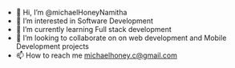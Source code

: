- 👋 Hi, I’m @michaelHoneyNamitha
- 👀 I’m interested in Software Development
- 🌱 I’m currently learning Full stack development
- 💞️ I’m looking to collaborate on on web development and Mobile Development projects
- 📫 How to reach me michaelhoney.c@gmail.com

<!---
michaelHoneyNamitha/michaelHoneyNamitha is a ✨ special ✨ repository because its `README.md` (this file) appears on your GitHub profile.
You can click the Preview link to take a look at your changes.
--->
